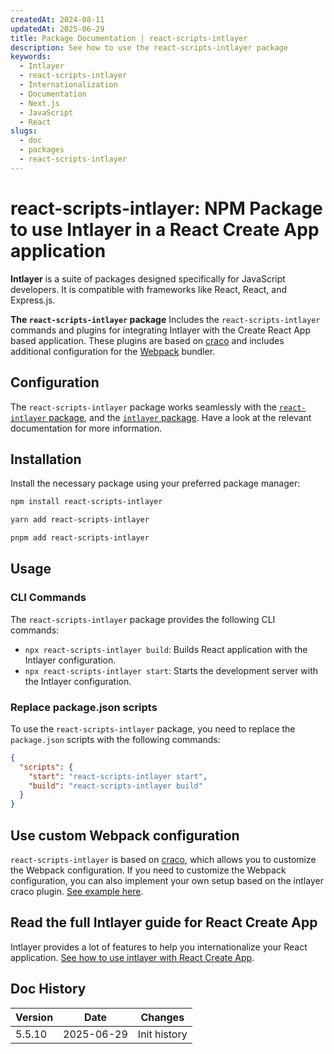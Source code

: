 ```yaml
---
createdAt: 2024-08-11
updatedAt: 2025-06-29
title: Package Documentation | react-scripts-intlayer
description: See how to use the react-scripts-intlayer package
keywords:
  - Intlayer
  - react-scripts-intlayer
  - Internationalization
  - Documentation
  - Next.js
  - JavaScript
  - React
slugs:
  - doc
  - packages
  - react-scripts-intlayer
---
```


# react-scripts-intlayer: NPM Package to use Intlayer in a React Create App application

**Intlayer** is a suite of packages designed specifically for JavaScript developers. It is compatible with frameworks like React, React, and Express.js.

**The `react-scripts-intlayer` package** Includes the `react-scripts-intlayer` commands and plugins for integrating Intlayer with the Create React App based application. These plugins are based on [craco](https://craco.js.org/) and includes additional configuration for the [Webpack](https://webpack.js.org/) bundler.

## Configuration

The `react-scripts-intlayer` package works seamlessly with the [`react-intlayer` package](https://github.com/aymericzip/intlayer/blob/main/docs/docs/en/packages/react-intlayer/index.md), and the [`intlayer` package](https://github.com/aymericzip/intlayer/blob/main/docs/docs/en/packages/intlayer/index.md). Have a look at the relevant documentation for more information.

## Installation

Install the necessary package using your preferred package manager:

```bash packageManager="npm"
npm install react-scripts-intlayer
```

```bash packageManager="yarn"
yarn add react-scripts-intlayer
```

```bash packageManager="pnpm"
pnpm add react-scripts-intlayer
```

## Usage

### CLI Commands

The `react-scripts-intlayer` package provides the following CLI commands:

- `npx react-scripts-intlayer build`: Builds React application with the Intlayer configuration.
- `npx react-scripts-intlayer start`: Starts the development server with the Intlayer configuration.

### Replace package.json scripts

To use the `react-scripts-intlayer` package, you need to replace the `package.json` scripts with the following commands:

```json fileName="package.json"
{
  "scripts": {
    "start": "react-scripts-intlayer start",
    "build": "react-scripts-intlayer build"
  }
}
```

## Use custom Webpack configuration

`react-scripts-intlayer` is based on [craco](https://craco.js.org/), which allows you to customize the Webpack configuration.
If you need to customize the Webpack configuration, you can also implement your own setup based on the intlayer craco plugin. [See example here](https://github.com/aymericzip/intlayer/blob/main/examples/react-app/craco.config.js).

## Read the full Intlayer guide for React Create App

Intlayer provides a lot of features to help you internationalize your React application.
[See how to use intlayer with React Create App](https://github.com/aymericzip/intlayer/blob/main/docs/docs/en/intlayer_with_create_react_app.md).

## Doc History

| Version | Date       | Changes      |
| ------- | ---------- | ------------ |
| 5.5.10  | 2025-06-29 | Init history |
